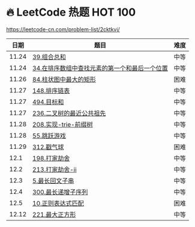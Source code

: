 # 🔥 LeetCode 热题 HOT 100

https://leetcode-cn.com/problem-list/2cktkvj/

| 日期  | 题目                                                                                                       | 难度 |
| ----- | ---------------------------------------------------------------------------------------------------------- | ---- |
| 11.24 | [39.组合总和](./record/39.组合总和.md)                                                                     | 中等 |
| 11.24 | [34.在排序数组中查找元素的第一个和最后一个位置](./record/34.在排序数组中查找元素的第一个和最后一个位置.md) | 中等 |
| 11.26 | [84.柱状图中最大的矩形](./record/84.柱状图中最大的矩形.md)                                                 | 困难 |
| 11.27 | [148.排序链表](./record/148.排序链表.md)                                                                   | 中等 |
| 11.27 | [494.目标和](./record/494.目标和.md)                                                                       | 中等 |
| 11.27 | [236.二叉树的最近公共祖先](./record/236.二叉树的最近公共祖先.md)                                           | 中等 |
| 11.28 | [208.实现-trie-前缀树](./record/208.实现-trie-前缀树.md)                                                   | 中等 |
| 11.28 | [55.跳跃游戏](./record/55.跳跃游戏.md)                                                                     | 中等 |
| 11.29 | [312.戳气球](./record/312.戳气球.md)                                                                       | 困难 |
| 12.1  | [198.打家劫舍](./record/198.打家劫舍.md)                                                                   | 中等 |
| 12.2  | [213.打家劫舍-ii](./record/213.打家劫舍-ii.md)                                                             | 中等 |
| 12.3  | [5.最长回文子串](./record/5.最长回文子串.md)                                                               | 中等 |
| 12.4  | [300.最长递增子序列](./record/300.最长递增子序列.md)                                                       | 中等 |
| 12.5  | [10.正则表达式匹配](./record/10.正则表达式匹配.md)                                                         | 困难 |
| 12.12 | [221.最大正方形](./record/221.最大正方形.md)                                                               | 中等 |

